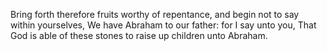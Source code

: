 Bring forth therefore fruits worthy of repentance, and begin not to say within yourselves, We have Abraham to our father: for I say unto you, That God is able of these stones to raise up children unto Abraham.
